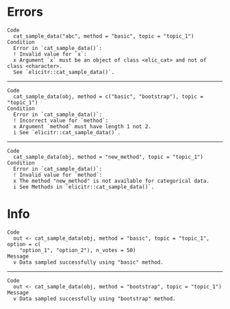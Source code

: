 # Errors

    Code
      cat_sample_data("abc", method = "basic", topic = "topic_1")
    Condition
      Error in `cat_sample_data()`:
      ! Invalid value for `x`:
      x Argument `x` must be an object of class <elic_cat> and not of class <character>.
      See `elicitr::cat_sample_data()`.

---

    Code
      cat_sample_data(obj, method = c("basic", "bootstrap"), topic = "topic_1")
    Condition
      Error in `cat_sample_data()`:
      ! Incorrect value for `method`:
      x Argument `method` must have length 1 not 2.
      i See `elicitr::cat_sample_data()`.

---

    Code
      cat_sample_data(obj, method = "new_method", topic = "topic_1")
    Condition
      Error in `cat_sample_data()`:
      ! Invalid value for `method`:
      x The method "new_method" is not available for categorical data.
      i See Methods in `elicitr::cat_sample_data()`.

# Info

    Code
      out <- cat_sample_data(obj, method = "basic", topic = "topic_1", option = c(
        "option_1", "option_2"), n_votes = 50)
    Message
      v Data sampled successfully using "basic" method.

---

    Code
      out <- cat_sample_data(obj, method = "bootstrap", topic = "topic_1")
    Message
      v Data sampled successfully using "bootstrap" method.

